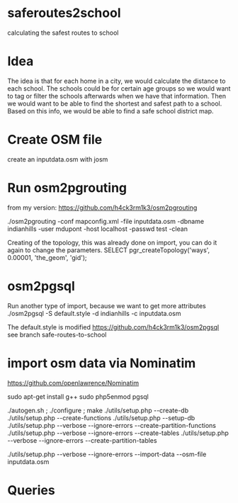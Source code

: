 saferoutes2school
=================

calculating the safest routes to school


Idea
====
The idea is that for each home in a city, we would calculate the distance to
each school. The schools could be for certain age groups so we would want to
tag or filter the schools afterwards when we have that information.
Then we would want to be able to find the shortest and safest path to a
school. Based on this info, we would be able to find a safe school district
map.

 	
Create OSM file
===============
create an inputdata.osm with josm 

Run osm2pgrouting
=================
from my version:
https://github.com/h4ck3rm1k3/osm2pgrouting

./osm2pgrouting  -conf mapconfig.xml -file inputdata.osm  -dbname indianhills -user mdupont -host localhost -passwd test -clean

Creating of the topology, this was already done on import, you can do it again
to change the parameters. 
SELECT pgr_createTopology('ways', 0.00001, 'the_geom', 'gid');


osm2pgsql
=========

Run another type of import, because we want to get more attributes
./osm2pgsql  -S default.style -d indianhills -c inputdata.osm

The default.style is modified https://github.com/h4ck3rm1k3/osm2pgsql see branch safe-routes-to-school

import osm data via Nominatim 
=============================


https://github.com/openlawrence/Nominatim

sudo apt-get install g++
sudo php5enmod pgsql
  
./autogen.sh ;  ./configure ;  make
./utils/setup.php --create-db 
./utils/setup.php --create-functions
./utils/setup.php --setup-db
./utils/setup.php  --verbose --ignore-errors --create-partition-functions
./utils/setup.php  --verbose --ignore-errors --create-tables
./utils/setup.php  --verbose --ignore-errors --create-partition-tables

./utils/setup.php  --verbose --ignore-errors --import-data --osm-file inputdata.osm 

Queries
=======

